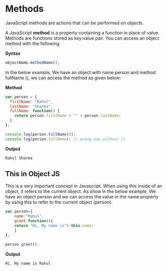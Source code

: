 # Methods

JavaScript methods are actions that can be performed on objects.

A JavaScript **method** is a property containing a function in place of value. Methods are functions stored as key:value pair. You can access an object method with the following

**Syntax**

```js
objectName.methodName();
```

In the below example, We have an object with name person and method fullName (), we can access the method as given below:

**Method**

```js
var person = {
  firstName: "Rahul",
  lastName: "Sharma",
  fullName: function() {
    return person.firstName + "" + person.lastName;
  }
};

console.log(person.fullName());
console.log(person.fullName); // wrong way without ()
```

**Output**

```js
Rahul Sharma
```

## This in Object JS

This is a very important concept in Javascript. When using this inside of an object, it refers to the current object. As show in the below example, We have an object person and we can access the value in the name property by using this to refer to the current object (person).

```js
var person={
    name:"Rahul",
    greet:function(){
    return "Hi, My name is"+ this.name;
    }
};

person.greet();
```

**Output**

```js
Hi, My name is Rahul
```